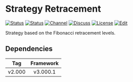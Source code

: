 # Strategy Retracement

[![Status][gha-image-check-master]][gha-link-check-master]
[![Status][gha-image-compile-master]][gha-link-compile-master]
[![Channel][tg-channel-image]][tg-channel-link]
[![Discuss][gh-discuss-badge]][gh-discuss-link]
[![License][license-image]][license-link]
[![Edit][gh-edit-badge]][gh-edit-link]

Strategy based on the Fibonacci retracement levels.

## Dependencies

| Tag      | Framework |
|:--------:|:---------:|
| v2.000   | v3.000.1  |

<!-- Named links -->

[gh-discuss-badge]: https://img.shields.io/badge/Discussions-Q&A-blue.svg?logo=github
[gh-discuss-link]: https://github.com/EA31337/EA31337-Strategies/discussions

[gh-edit-badge]: https://img.shields.io/badge/GitHub-edit-purple.svg?logo=github
[gh-edit-link]: https://github.dev/EA31337/Strategy-Retracement

[gha-link-check-master]: https://github.com/EA31337/Strategy-Retracement/actions?query=workflow:Check+branch%3Amaster
[gha-image-check-master]: https://github.com/EA31337/Strategy-Retracement/workflows/Check/badge.svg?branch=master
[gha-link-compile-master]: https://github.com/EA31337/Strategy-Retracement/actions?query=workflow:Compile+branch%3Amaster
[gha-image-compile-master]: https://github.com/EA31337/Strategy-Retracement/workflows/Compile/badge.svg?branch=master

[tg-channel-image]: https://img.shields.io/badge/Telegram-join-0088CC.svg?logo=telegram
[tg-channel-link]: https://t.me/EA31337

[license-image]: https://img.shields.io/github/license/EA31337/EA31337-Strategies.svg
[license-link]: https://tldrlegal.com/license/gnu-general-public-license-v3-(gpl-3)
